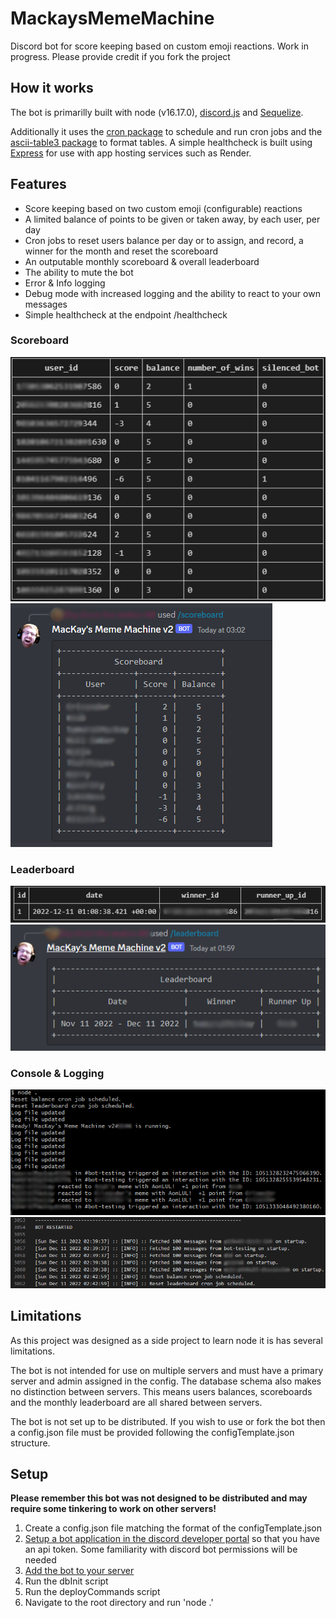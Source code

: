 # MackaysMemeMachine
Discord bot for score keeping based on custom emoji reactions. Work in progress. Please provide credit if you fork the project


## How it works

The bot is primarilly built with node (v16.17.0), [discord.js](https://discord.js.org/#/) and [Sequelize](https://sequelize.org).

Additionally it uses the [cron package](https://www.npmjs.com/package/cron) to schedule and run cron jobs and the [ascii-table3 package](https://www.npmjs.com/package/ascii-table3) to format tables. A simple healthcheck is built using [Express](https://www.npmjs.com/package/express) for use with app hosting services such as Render.


## Features

+ Score keeping based on two custom emoji (configurable) reactions
+ A limited balance of points to be given or taken away, by each user, per day
+ Cron jobs to reset users balance per day or to assign, and record, a winner for the month and reset the scoreboard
+ An outputable monthly scoreboard & overall leaderboard
+ The ability to mute the bot
+ Error & Info logging
+ Debug mode with increased logging and the ability to react to your own messages
+ Simple healthcheck at the endpoint /healthcheck

### Scoreboard
![](readmeImages/mmm-scoreboard-table.PNG)
![](readmeImages/mmm-scoreboard-table-output.PNG)

### Leaderboard
![](readmeImages/mmm-leaderboard-table.PNG)
![](readmeImages/mmm-leaderboard-table-output.PNG)

### Console & Logging
![](readmeImages/mmm-cli.PNG)
![](readmeImages/mmm-logs.PNG)

## Limitations

As this project was designed as a side project to learn node it is has several limitations. 

The bot is not intended for use on multiple servers and must have a primary server and admin assigned in the config. The database schema also makes no distinction between servers. This means users balances, scoreboards and the monthly leaderboard are all shared between servers. 

The bot is not set up to be distributed. If you wish to use or fork the bot then a config.json file must be provided following the configTemplate.json structure.

## Setup

**Please remember this bot was not designed to be distributed and may require some tinkering to work on other servers!**

1. Create a config.json file matching the format of the configTemplate.json
2. [Setup a bot application in the discord developer portal](https://discordjs.guide/preparations/setting-up-a-bot-application.html#creating-your-bot) so that you have an api token. Some familiarity with discord bot permissions will be needed
3. [Add the bot to your server](https://discordjs.guide/preparations/adding-your-bot-to-servers.html#bot-invite-links)
4. Run the dbInit script
5. Run the deployCommands script
6. Navigate to the root directory and run 'node .'
